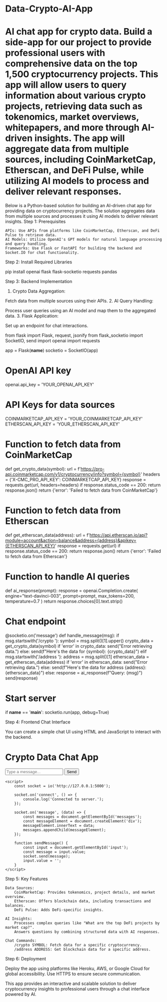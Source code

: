 # Data-Crypto-AI-App
AI chat app for crypto data.
Build a side-app for our project to provide professional users with comprehensive data on the top 1,500
cryptocurrency projects. This app will allow users to query information about various crypto projects,
retrieving data such as tokenomics, market overviews, whitepapers, and more through AI-driven insights.
The app will aggregate data from multiple sources, including CoinMarketCap, Etherscan, and DeFi Pulse,
while utilizing AI models to process and deliver relevant responses.
============================
Below is a Python-based solution for building an AI-driven chat app for providing data on cryptocurrency projects. The solution aggregates data from multiple sources and processes it using AI models to deliver relevant insights.
Step 1: Prerequisites

    APIs: Use APIs from platforms like CoinMarketCap, Etherscan, and DeFi Pulse to retrieve data.
    AI Models: Utilize OpenAI's GPT models for natural language processing and query handling.
    Frameworks: Use Flask or FastAPI for building the backend and Socket.IO for chat functionality.

Step 2: Install Required Libraries

pip install openai flask flask-socketio requests pandas

Step 3: Backend Implementation
1. Crypto Data Aggregation:

Fetch data from multiple sources using their APIs.
2. AI Query Handling:

Process user queries using an AI model and map them to the aggregated data.
3. Flask Application:

Set up an endpoint for chat interactions.

from flask import Flask, request, jsonify
from flask_socketio import SocketIO, send
import openai
import requests

app = Flask(__name__)
socketio = SocketIO(app)

# OpenAI API key
openai.api_key = 'YOUR_OPENAI_API_KEY'

# API Keys for data sources
COINMARKETCAP_API_KEY = 'YOUR_COINMARKETCAP_API_KEY'
ETHERSCAN_API_KEY = 'YOUR_ETHERSCAN_API_KEY'

# Function to fetch data from CoinMarketCap
def get_crypto_data(symbol):
    url = f'https://pro-api.coinmarketcap.com/v1/cryptocurrency/info?symbol={symbol}'
    headers = {'X-CMC_PRO_API_KEY': COINMARKETCAP_API_KEY}
    response = requests.get(url, headers=headers)
    if response.status_code == 200:
        return response.json()
    return {'error': 'Failed to fetch data from CoinMarketCap'}

# Function to fetch data from Etherscan
def get_etherscan_data(address):
    url = f'https://api.etherscan.io/api?module=account&action=balance&address={address}&apikey={ETHERSCAN_API_KEY}'
    response = requests.get(url)
    if response.status_code == 200:
        return response.json()
    return {'error': 'Failed to fetch data from Etherscan'}

# Function to handle AI queries
def ai_response(prompt):
    response = openai.Completion.create(
        engine="text-davinci-003",
        prompt=prompt,
        max_tokens=200,
        temperature=0.7
    )
    return response.choices[0].text.strip()

# Chat endpoint
@socketio.on('message')
def handle_message(msg):
    if msg.startswith('/crypto '):
        symbol = msg.split()[1].upper()
        crypto_data = get_crypto_data(symbol)
        if 'error' in crypto_data:
            send("Error retrieving data.")
        else:
            send(f"Here's the data for {symbol}: {crypto_data}")
    elif msg.startswith('/address '):
        address = msg.split()[1]
        etherscan_data = get_etherscan_data(address)
        if 'error' in etherscan_data:
            send("Error retrieving data.")
        else:
            send(f"Here's the data for address {address}: {etherscan_data}")
    else:
        response = ai_response(f"Query: {msg}")
        send(response)

# Start server
if __name__ == '__main__':
    socketio.run(app, debug=True)

Step 4: Frontend Chat Interface

You can create a simple chat UI using HTML and JavaScript to interact with the backend.

<!DOCTYPE html>
<html lang="en">
<head>
    <title>Crypto Chat</title>
    <script src="https://cdn.socket.io/4.0.0/socket.io.min.js"></script>
</head>
<body>
    <h1>Crypto Data Chat App</h1>
    <div id="messages"></div>
    <input id="input" autocomplete="off" placeholder="Type a message..."/>
    <button onclick="sendMessage()">Send</button>

    <script>
        const socket = io('http://127.0.0.1:5000');

        socket.on('connect', () => {
            console.log('Connected to server.');
        });

        socket.on('message', (data) => {
            const messages = document.getElementById('messages');
            const messageElement = document.createElement('div');
            messageElement.innerText = data;
            messages.appendChild(messageElement);
        });

        function sendMessage() {
            const input = document.getElementById('input');
            const message = input.value;
            socket.send(message);
            input.value = '';
        }
    </script>
</body>
</html>

Step 5: Key Features

    Data Sources:
        CoinMarketCap: Provides tokenomics, project details, and market overview.
        Etherscan: Offers blockchain data, including transactions and balances.
        DeFi Pulse: Adds DeFi-specific insights.

    AI Insights:
        Processes complex queries like "What are the top DeFi projects by market cap?".
        Answers questions by combining structured data with AI responses.

    Chat Commands:
        /crypto SYMBOL: Fetch data for a specific cryptocurrency.
        /address ADDRESS: Get blockchain data for a specific address.

Step 6: Deployment

Deploy the app using platforms like Heroku, AWS, or Google Cloud for global accessibility. Use HTTPS to ensure secure communication.

This app provides an interactive and scalable solution to deliver cryptocurrency insights to professional users through a chat interface powered by AI.
